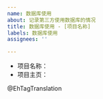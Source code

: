 ```yaml
---
name: 数据库使用
about: 记录第三方使用数据库的情况
title: 数据库使用 - [项目名称]
labels: 数据库使用
assignees: ''

---
```


+ 项目名称：
+ 项目主页：

@EhTagTranslation
